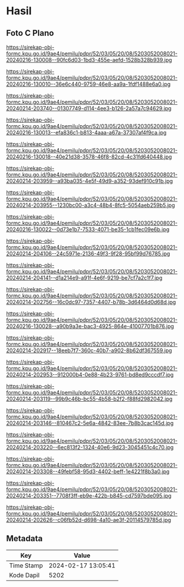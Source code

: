 # Hasil

## Foto C Plano

https://sirekap-obj-formc.kpu.go.id/9ae4/pemilu/pdpr/52/03/05/20/08/5203052008021-20240216-130008--90fc6d03-1bd3-455e-aefd-1528b328b939.jpg

https://sirekap-obj-formc.kpu.go.id/9ae4/pemilu/pdpr/52/03/05/20/08/5203052008021-20240216-130010--36e6c440-9759-46e8-aa9a-1fdf1488e6a0.jpg

https://sirekap-obj-formc.kpu.go.id/9ae4/pemilu/pdpr/52/03/05/20/08/5203052008021-20240214-203740--01307749-d114-4ee3-b126-2a57a7c94629.jpg

https://sirekap-obj-formc.kpu.go.id/9ae4/pemilu/pdpr/52/03/05/20/08/5203052008021-20240216-130013--efa836c1-b813-4aaa-a67a-37307af4f9ca.jpg

https://sirekap-obj-formc.kpu.go.id/9ae4/pemilu/pdpr/52/03/05/20/08/5203052008021-20240216-130018--40e21d38-3578-46f8-82cd-4c31fd640448.jpg

https://sirekap-obj-formc.kpu.go.id/9ae4/pemilu/pdpr/52/03/05/20/08/5203052008021-20240214-203959--a93ba035-4e5f-49d9-a352-93def910c91b.jpg

https://sirekap-obj-formc.kpu.go.id/9ae4/pemilu/pdpr/52/03/05/20/08/5203052008021-20240214-203955--1230bc00-a3c4-48b4-8fc5-5054aeb259b5.jpg

https://sirekap-obj-formc.kpu.go.id/9ae4/pemilu/pdpr/52/03/05/20/08/5203052008021-20240216-130022--0d73e1b7-7533-4071-be35-1cb1fec09e6b.jpg

https://sirekap-obj-formc.kpu.go.id/9ae4/pemilu/pdpr/52/03/05/20/08/5203052008021-20240214-204106--24c5971e-2136-49f3-9f28-95bf99d76785.jpg

https://sirekap-obj-formc.kpu.go.id/9ae4/pemilu/pdpr/52/03/05/20/08/5203052008021-20240214-204141--d1a214e9-a91f-4e6f-9219-be7cf7a2c1f7.jpg

https://sirekap-obj-formc.kpu.go.id/9ae4/pemilu/pdpr/52/03/05/20/08/5203052008021-20240214-202756--16c0dc97-7357-4407-b78b-3d6464d0d68d.jpg

https://sirekap-obj-formc.kpu.go.id/9ae4/pemilu/pdpr/52/03/05/20/08/5203052008021-20240216-130028--a90b9a3e-bac3-4925-864e-41007701b876.jpg

https://sirekap-obj-formc.kpu.go.id/9ae4/pemilu/pdpr/52/03/05/20/08/5203052008021-20240214-202917--18eeb7f7-360c-40b7-a902-8b62df367559.jpg

https://sirekap-obj-formc.kpu.go.id/9ae4/pemilu/pdpr/52/03/05/20/08/5203052008021-20240214-202953--912000b4-0e88-4b23-9761-bd8ed9cccdf7.jpg

https://sirekap-obj-formc.kpu.go.id/9ae4/pemilu/pdpr/52/03/05/20/08/5203052008021-20240214-203119--99b9c46b-bc55-4b58-b2f2-f88fd2982042.jpg

https://sirekap-obj-formc.kpu.go.id/9ae4/pemilu/pdpr/52/03/05/20/08/5203052008021-20240214-203146--810467c2-5e6a-4842-83ee-7b8b3cac145d.jpg

https://sirekap-obj-formc.kpu.go.id/9ae4/pemilu/pdpr/52/03/05/20/08/5203052008021-20240214-203220--6ec813f2-1324-40e6-9d23-3045451c4c70.jpg

https://sirekap-obj-formc.kpu.go.id/9ae4/pemilu/pdpr/52/03/05/20/08/5203052008021-20240214-203308--49febf58-95d3-4402-beff-1e4221f8b3a0.jpg

https://sirekap-obj-formc.kpu.go.id/9ae4/pemilu/pdpr/52/03/05/20/08/5203052008021-20240214-203351--7708f3ff-eb9e-422b-b845-cd7597bde095.jpg

https://sirekap-obj-formc.kpu.go.id/9ae4/pemilu/pdpr/52/03/05/20/08/5203052008021-20240214-202626--c06fb52d-d698-4a10-ae3f-20114579785d.jpg


## Metadata

| Key        | Value               |
| ---------- | ------------------- |
| Time Stamp | 2024-02-17 13:05:41 |
| Kode Dapil | 5202                |



